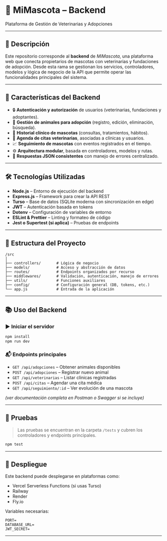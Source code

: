 
# 🐾 MiMascota – Backend  
Plataforma de Gestión de Veterinarias y Adopciones

---

## 📌 Descripción  
Este repositorio corresponde al **backend** de *MiMascota*, una plataforma web que conecta propietarios de mascotas con veterinarias y fundaciones de adopción. Desde esta rama se gestionan los servicios, controladores, modelos y lógica de negocio de la API que permite operar las funcionalidades principales del sistema.

---

## 🚀 Características del Backend  

- 🔒 **Autenticación y autorización** de usuarios (veterinarias, fundaciones y adoptantes).  
- 🐶 **Gestión de animales para adopción** (registro, edición, eliminación, búsqueda).  
- 🏥 **Historial clínico de mascotas** (consultas, tratamientos, hábitos).  
- 📅 **Agenda de citas veterinarias**, asociadas a clínicas y usuarios.  
- 📈 **Seguimiento de mascotas** con eventos registrados en el tiempo.  
- ⚙️ **Arquitectura modular**, basada en controladores, modelos y rutas.  
- 💬 **Respuestas JSON consistentes** con manejo de errores centralizado.

---

## 🛠️ Tecnologías Utilizadas  

- **Node.js** – Entorno de ejecución del backend  
- **Express.js** – Framework para crear la API REST  
- **Turso** – Base de datos (SQLite moderna con sincronización en edge)  
- **JWT** – Autenticación basada en tokens  
- **Dotenv** – Configuración de variables de entorno  
- **ESLint & Prettier** – Linting y formateo de código  
- **Jest o Supertest (si aplica)** – Pruebas de endpoints

---

## 📁 Estructura del Proyecto  

```
/src
│
├── controllers/       # Lógica de negocio
├── models/            # Acceso y abstracción de datos
├── routes/            # Endpoints organizados por recurso
├── middlewares/       # Validación, autenticación, manejo de errores
├── utils/             # Funciones auxiliares
├── config/            # Configuración general (DB, tokens, etc.)
└── app.js             # Entrada de la aplicación
```

---

## 📚 Uso del Backend  

### ▶️ Iniciar el servidor
```bash
npm install
npm run dev
```

### 📬 Endpoints principales

- `GET /api/adopciones` – Obtener animales disponibles  
- `POST /api/adopciones` – Registrar nuevo animal  
- `GET /api/veterinarias` – Listar clínicas registradas  
- `POST /api/citas` – Agendar una cita médica  
- `GET /api/seguimiento/:id` – Ver evolución de una mascota  

*(ver documentación completa en Postman o Swagger si se incluye)*

---

## 🧪 Pruebas  
> Las pruebas se encuentran en la carpeta `/tests` y cubren los controladores y endpoints principales.

```bash
npm test
```

---

## 🚀 Despliegue  

Este backend puede desplegarse en plataformas como:
- Vercel Serverless Functions (si usas Turso)
- Railway
- Render
- Fly.io

Variables necesarias:  
```
PORT=
DATABASE_URL=
JWT_SECRET=
```

---
